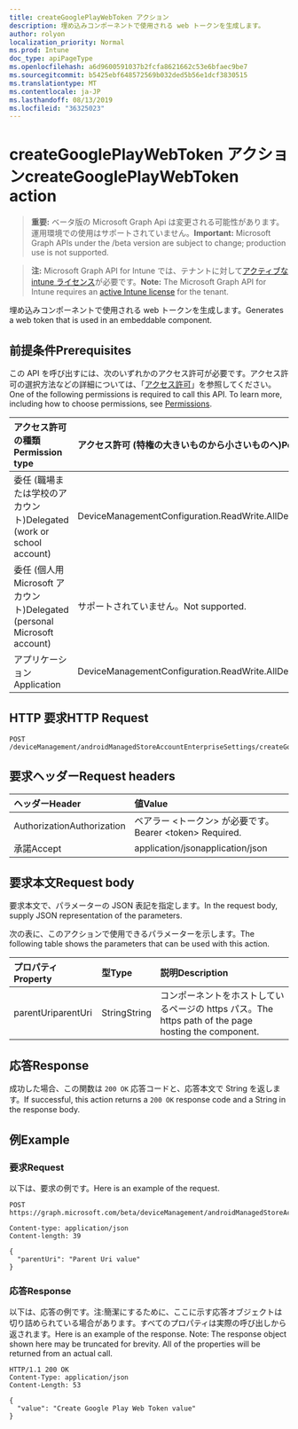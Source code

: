 ```yaml
---
title: createGooglePlayWebToken アクション
description: 埋め込みコンポーネントで使用される web トークンを生成します。
author: rolyon
localization_priority: Normal
ms.prod: Intune
doc_type: apiPageType
ms.openlocfilehash: a6d9600591037b2fcfa8621662c53e6bfaec9be7
ms.sourcegitcommit: b5425ebf648572569b032ded5b56e1dcf3830515
ms.translationtype: MT
ms.contentlocale: ja-JP
ms.lasthandoff: 08/13/2019
ms.locfileid: "36325023"
---
```

# <a name="creategoogleplaywebtoken-action"></a><span data-ttu-id="9eebf-103">createGooglePlayWebToken アクション</span><span class="sxs-lookup"><span data-stu-id="9eebf-103">createGooglePlayWebToken action</span></span>

> <span data-ttu-id="9eebf-104">**重要:** ベータ版の Microsoft Graph Api は変更される可能性があります。運用環境での使用はサポートされていません。</span><span class="sxs-lookup"><span data-stu-id="9eebf-104">**Important:** Microsoft Graph APIs under the /beta version are subject to change; production use is not supported.</span></span>

> <span data-ttu-id="9eebf-105">**注:** Microsoft Graph API for Intune では、テナントに対して[アクティブな intune ライセンス](https://go.microsoft.com/fwlink/?linkid=839381)が必要です。</span><span class="sxs-lookup"><span data-stu-id="9eebf-105">**Note:** The Microsoft Graph API for Intune requires an [active Intune license](https://go.microsoft.com/fwlink/?linkid=839381) for the tenant.</span></span>

<span data-ttu-id="9eebf-106">埋め込みコンポーネントで使用される web トークンを生成します。</span><span class="sxs-lookup"><span data-stu-id="9eebf-106">Generates a web token that is used in an embeddable component.</span></span>

## <a name="prerequisites"></a><span data-ttu-id="9eebf-107">前提条件</span><span class="sxs-lookup"><span data-stu-id="9eebf-107">Prerequisites</span></span>
<span data-ttu-id="9eebf-p101">この API を呼び出すには、次のいずれかのアクセス許可が必要です。アクセス許可の選択方法などの詳細については、「[アクセス許可](/graph/permissions-reference)」を参照してください。</span><span class="sxs-lookup"><span data-stu-id="9eebf-p101">One of the following permissions is required to call this API. To learn more, including how to choose permissions, see [Permissions](/graph/permissions-reference).</span></span>

|<span data-ttu-id="9eebf-110">アクセス許可の種類</span><span class="sxs-lookup"><span data-stu-id="9eebf-110">Permission type</span></span>|<span data-ttu-id="9eebf-111">アクセス許可 (特権の大きいものから小さいものへ)</span><span class="sxs-lookup"><span data-stu-id="9eebf-111">Permissions (from most to least privileged)</span></span>|
|:---|:---|
|<span data-ttu-id="9eebf-112">委任 (職場または学校のアカウント)</span><span class="sxs-lookup"><span data-stu-id="9eebf-112">Delegated (work or school account)</span></span>|<span data-ttu-id="9eebf-113">DeviceManagementConfiguration.ReadWrite.All</span><span class="sxs-lookup"><span data-stu-id="9eebf-113">DeviceManagementConfiguration.ReadWrite.All</span></span>|
|<span data-ttu-id="9eebf-114">委任 (個人用 Microsoft アカウント)</span><span class="sxs-lookup"><span data-stu-id="9eebf-114">Delegated (personal Microsoft account)</span></span>|<span data-ttu-id="9eebf-115">サポートされていません。</span><span class="sxs-lookup"><span data-stu-id="9eebf-115">Not supported.</span></span>|
|<span data-ttu-id="9eebf-116">アプリケーション</span><span class="sxs-lookup"><span data-stu-id="9eebf-116">Application</span></span>|<span data-ttu-id="9eebf-117">DeviceManagementConfiguration.ReadWrite.All</span><span class="sxs-lookup"><span data-stu-id="9eebf-117">DeviceManagementConfiguration.ReadWrite.All</span></span>|

## <a name="http-request"></a><span data-ttu-id="9eebf-118">HTTP 要求</span><span class="sxs-lookup"><span data-stu-id="9eebf-118">HTTP Request</span></span>
<!-- {
  "blockType": "ignored"
}
-->
``` http
POST /deviceManagement/androidManagedStoreAccountEnterpriseSettings/createGooglePlayWebToken
```

## <a name="request-headers"></a><span data-ttu-id="9eebf-119">要求ヘッダー</span><span class="sxs-lookup"><span data-stu-id="9eebf-119">Request headers</span></span>
|<span data-ttu-id="9eebf-120">ヘッダー</span><span class="sxs-lookup"><span data-stu-id="9eebf-120">Header</span></span>|<span data-ttu-id="9eebf-121">値</span><span class="sxs-lookup"><span data-stu-id="9eebf-121">Value</span></span>|
|:---|:---|
|<span data-ttu-id="9eebf-122">Authorization</span><span class="sxs-lookup"><span data-stu-id="9eebf-122">Authorization</span></span>|<span data-ttu-id="9eebf-123">ベアラー &lt;トークン&gt; が必要です。</span><span class="sxs-lookup"><span data-stu-id="9eebf-123">Bearer &lt;token&gt; Required.</span></span>|
|<span data-ttu-id="9eebf-124">承諾</span><span class="sxs-lookup"><span data-stu-id="9eebf-124">Accept</span></span>|<span data-ttu-id="9eebf-125">application/json</span><span class="sxs-lookup"><span data-stu-id="9eebf-125">application/json</span></span>|

## <a name="request-body"></a><span data-ttu-id="9eebf-126">要求本文</span><span class="sxs-lookup"><span data-stu-id="9eebf-126">Request body</span></span>
<span data-ttu-id="9eebf-127">要求本文で、パラメーターの JSON 表記を指定します。</span><span class="sxs-lookup"><span data-stu-id="9eebf-127">In the request body, supply JSON representation of the parameters.</span></span>

<span data-ttu-id="9eebf-128">次の表に、このアクションで使用できるパラメーターを示します。</span><span class="sxs-lookup"><span data-stu-id="9eebf-128">The following table shows the parameters that can be used with this action.</span></span>

|<span data-ttu-id="9eebf-129">プロパティ</span><span class="sxs-lookup"><span data-stu-id="9eebf-129">Property</span></span>|<span data-ttu-id="9eebf-130">型</span><span class="sxs-lookup"><span data-stu-id="9eebf-130">Type</span></span>|<span data-ttu-id="9eebf-131">説明</span><span class="sxs-lookup"><span data-stu-id="9eebf-131">Description</span></span>|
|:---|:---|:---|
|<span data-ttu-id="9eebf-132">parentUri</span><span class="sxs-lookup"><span data-stu-id="9eebf-132">parentUri</span></span>|<span data-ttu-id="9eebf-133">String</span><span class="sxs-lookup"><span data-stu-id="9eebf-133">String</span></span>|<span data-ttu-id="9eebf-134">コンポーネントをホストしているページの https パス。</span><span class="sxs-lookup"><span data-stu-id="9eebf-134">The https path of the page hosting the component.</span></span>|



## <a name="response"></a><span data-ttu-id="9eebf-135">応答</span><span class="sxs-lookup"><span data-stu-id="9eebf-135">Response</span></span>
<span data-ttu-id="9eebf-136">成功した場合、この関数は `200 OK` 応答コードと、応答本文で String を返します。</span><span class="sxs-lookup"><span data-stu-id="9eebf-136">If successful, this action returns a `200 OK` response code and a String in the response body.</span></span>

## <a name="example"></a><span data-ttu-id="9eebf-137">例</span><span class="sxs-lookup"><span data-stu-id="9eebf-137">Example</span></span>

### <a name="request"></a><span data-ttu-id="9eebf-138">要求</span><span class="sxs-lookup"><span data-stu-id="9eebf-138">Request</span></span>
<span data-ttu-id="9eebf-139">以下は、要求の例です。</span><span class="sxs-lookup"><span data-stu-id="9eebf-139">Here is an example of the request.</span></span>
``` http
POST https://graph.microsoft.com/beta/deviceManagement/androidManagedStoreAccountEnterpriseSettings/createGooglePlayWebToken

Content-type: application/json
Content-length: 39

{
  "parentUri": "Parent Uri value"
}
```

### <a name="response"></a><span data-ttu-id="9eebf-140">応答</span><span class="sxs-lookup"><span data-stu-id="9eebf-140">Response</span></span>
<span data-ttu-id="9eebf-p102">以下は、応答の例です。注:簡潔にするために、ここに示す応答オブジェクトは切り詰められている場合があります。すべてのプロパティは実際の呼び出しから返されます。</span><span class="sxs-lookup"><span data-stu-id="9eebf-p102">Here is an example of the response. Note: The response object shown here may be truncated for brevity. All of the properties will be returned from an actual call.</span></span>
``` http
HTTP/1.1 200 OK
Content-Type: application/json
Content-Length: 53

{
  "value": "Create Google Play Web Token value"
}
```






